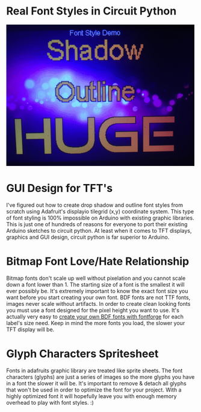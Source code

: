 # Real Font Styles in Circuit Python

![](https://raw.githubusercontent.com/DJDevon3/CircuitPython/main/Font%20Style%20Demo/example_output.png)

# GUI Design for TFT's
I've figured out how to create drop shadow and outline font styles from scratch using
Adafruit's displayio tilegrid (x,y) coordinate system. This type of font styling is 100% impossible on Arduino with existing graphic libraries.
This is just one of hundreds of reasons for everyone to port their existing Arduino sketches to circuit python.
At least when it comes to TFT displays, graphics and GUI design, circuit python is far superior to Arduino.

# Bitmap Font Love/Hate Relationship
Bitmap fonts don't scale up well without pixelation and you cannot scale down a font lower than 1. 
The starting size of a font is the smallest it will ever possibly be. It's extremely
important to know the exact font size you want before you start creating your own font. BDF fonts are not TTF fonts, images never scale without artifacts.
In order to create clean looking fonts you must use a font designed for the pixel height you want to use. It's actually very easy to [create your own BDF fonts
with fontforge](https://learn.adafruit.com/custom-fonts-for-pyportal-circuitpython-display/overview) for each label's size need. Keep in mind the more fonts you load, the slower your TFT display will be.

# Glyph Characters Spritesheet
Fonts in adafruits graphic library are treated like sprite sheets. 
The font characters (glyphs) are just a series of images so the more glyphs you have in a font the slower it will be.
It's important to remove & detach all glyphs that won't be used in order to optimize the font for your project.
With a highly optimized font it will hopefully leave you with enough memory overhead to play with font styles. :)
